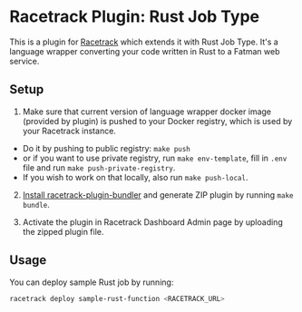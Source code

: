 # Racetrack Plugin: Rust Job Type

This is a plugin for [Racetrack](https://github.com/TheRacetrack/racetrack)
which extends it with Rust Job Type.
It's a language wrapper converting your code written in Rust to a Fatman web service.

## Setup
1. Make sure that current version of language wrapper docker image
  (provided by plugin) is pushed to your Docker registry,
  which is used by your Racetrack instance. 
  - Do it by pushing to public registry: `make push`  
  - or if you want to use private registry, run `make env-template`,
  fill in `.env` file and run `make push-private-registry`.
  - If you wish to work on that locally, also run `make push-local`.

2. [Install racetrack-plugin-bundler](https://github.com/TheRacetrack/racetrack/blob/master/utils/plugin_bundler/README.md)
  and generate ZIP plugin by running `make bundle`.

3. Activate the plugin in Racetrack Dashboard Admin page
  by uploading the zipped plugin file.

## Usage
You can deploy sample Rust job by running:
```bash
racetrack deploy sample-rust-function <RACETRACK_URL>
```
